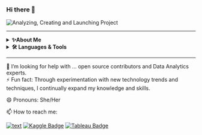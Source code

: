 ### Hi there 👋
![Analyzing, Creating and Launching Project](https://github.com/Brekalo/Brekalo/assets/38909114/35b8b5a2-fd6a-4f26-94b7-1f2cf046b1c3.png)
<hr/>
<details>
    <summary><b>✨About Me</b></summary><br/>
    I am a dynamic professional making a successful transition from a career in design to the world of data analytics. With a strong foundation in visual communications and over a decade of experience delivering strategic creative solutions, I now focus on transforming raw data into actionable insights and compelling visual stories that inform decisions and drive value.

My analytical journey began with the Google Data Analytics Professional Certificate and has since expanded to include formal training in data science fundamentals, web development, and statistical tools. I am proficient in Power BI, Tableau, Excel, SQL, Python, R and Google Sheets, and skilled in applying data cleaning, transformation and visualisation techniques to solve real-world problems.

Drawing on my creative background, I bring a unique perspective to data storytelling, blending analytical rigour with design clarity to produce dashboards and reports that are not only functional but intuitive and impactful. I’m especially passionate about leveraging data for user-focused improvements, marketing insights, and business optimisation.

As a lifelong learner, I am committed to continuously developing my skill set and contributing to innovative, cross-functional teams. I am eager to apply my combined strengths in design thinking and data analytics in a role that values creativity, critical thinking and data-driven strategy. <br>
<br>
[Portfolio & Résumé](https://sites.google.com/view/brekalo)
<br>
</details>

<details>
  <summary><b>🛠️ Languages & Tools</b></summary>
  <br>
  <div class="icons">
    <code><img width="4%" src="https://cdn.jsdelivr.net/gh/devicons/devicon/icons/python/python-original.svg"/></code>
    <code><img width="4%" src="https://cdn.jsdelivr.net/gh/devicons/devicon@latest/icons/r/r-original.svg"></code>
    <code><img width="4%" src="https://cdn.jsdelivr.net/gh/devicons/devicon@latest/icons/azuresqldatabase/azuresqldatabase-original.svg"></code>
    <code><img width="4%" src="https://cdn.jsdelivr.net/gh/devicons/devicon/icons/html5/html5-plain.svg"></code>    
    <code><img width="4%" src="https://cdn.jsdelivr.net/gh/devicons/devicon/icons/css3/css3-plain.svg"></code>
    <code><img width="4%" src="https://cdn.jsdelivr.net/gh/devicons/devicon/icons/javascript/javascript-plain.svg"></code>      
    <code><img width="4%" src="https://cdn.jsdelivr.net/gh/devicons/devicon/icons/react/react-original.svg"></code>
    <code><img width="4%" src="https://cdn.jsdelivr.net/gh/devicons/devicon/icons/git/git-plain.svg"></code>
    <code><img width="4%" src="https://cdn.jsdelivr.net/gh/devicons/devicon/icons/github/github-original.svg"></code>
    <code><img width="4%" src="https://cdn.jsdelivr.net/gh/devicons/devicon/icons/illustrator/illustrator-line.svg"></code> 
    <code><img width="4%" src="https://cdn.jsdelivr.net/gh/devicons/devicon/icons/photoshop/photoshop-line.svg"></code>      
    <code><img width="4%" src="https://cdn.jsdelivr.net/gh/devicons/devicon/icons/sketch/sketch-original.svg"></code>      
    <code><img width="4%" src="https://cdn.jsdelivr.net/gh/devicons/devicon/icons/canva/canva-original.svg"></code>
    <code><img width="4%" src="https://cdn.jsdelivr.net/gh/devicons/devicon/icons/visualstudio/visualstudio-plain.svg"></code> 
    <code><img width="4%" src="https://cdn.jsdelivr.net/gh/devicons/devicon/icons/anaconda/anaconda-original.svg"></code> 
    <code><img width="4%" src="https://cdn.jsdelivr.net/gh/devicons/devicon/icons/jupyter/jupyter-original-wordmark.svg"></code> 
  </div>
  <br>
  <p class="thanks"><a href="https://devicon.dev/"><sup>Thanks to Devicon for the icons!</sup></a></p>
</details>
<hr/>
🤔 I’m looking for help with ... open source contributors and Data Analytics experts.
<br>
⚡ Fun fact: Through experimentation with new technology trends and techniques, I continually expand my knowledge and skills.

😄 Pronouns: She/Her

📫 How to reach me:

[![text](https://img.shields.io/badge/LinkedIn-0077B5?style=for-the-badge&logo=linkedin&logoColor=white)](https://www.linkedin.com/in/vesna-marija-brekalo/)
[![Kaggle Badge](https://img.shields.io/badge/Kaggle-20BEFF?logo=kaggle&logoColor=fff&style=for-the-badge)](https://www.kaggle.com/code/vesnab/data-analytics-capstone-project)
[![Tableau Badge](https://img.shields.io/badge/Tableau-E97627?logo=tableau&logoColor=fff&style=for-the-badge)](https://public.tableau.com/views/DataAnalyticsCapstoneProject_17099627245100/Story1?:language=en-GB&:sid=&:display_count=n&:origin=viz_share_link) <br>
